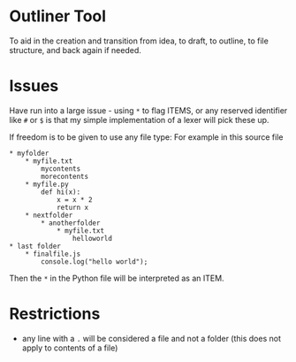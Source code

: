 # Outliner Tool

To aid in the creation and transition from idea, to draft, to outline, to file structure, and back again if needed.


# Issues

Have run into a large issue - using `*` to flag ITEMS, or any reserved identifier like `#` or `$` is that my simple implementation of a lexer will pick these up.

If freedom is to be given to use any file type: For example in this source file

```
* myfolder
    * myfile.txt
        mycontents
        morecontents
    * myfile.py
        def hi(x):
            x = x * 2
            return x
    * nextfolder
        * anotherfolder
            * myfile.txt
                helloworld
* last folder
    * finalfile.js
        console.log("hello world");

```

Then the `*` in the Python file will be interpreted as an ITEM.


# Restrictions

- any line with a `.` will be considered a file and not a folder (this does not apply to contents of a file)